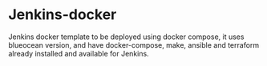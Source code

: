 # Jenkins-docker
Jenkins docker template to be deployed using docker compose, it uses blueocean version, and have docker-compose, make, ansible and terraform already installed and available for Jenkins. 
